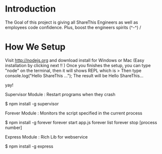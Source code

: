 Introduction
============
The Goal of this project is giving all ShareThis Engineers as well as employees code confidence. Plus, boost the engineers spirits (^-^) /

How We Setup
============

Visit http://nodejs.org and download install for Windows or Mac (Easy installation by clicking next !! )
Once you finishes the setup, you can type "node" on the terminal, then it will shows REPL which is >
Then type console.log("Hello ShareThis ...");
The result will be Hello ShareThis...

yay!

Supervisor Module : Restart programs when they crash 

$ npm install -g supervisor

Forever Module : Monitors the script specified in the current process

$ npm install -g forever
forever start app.js
forever list
forever stop [process number]

Express Module : Rich Lib for webservice

$ npm install -g express

